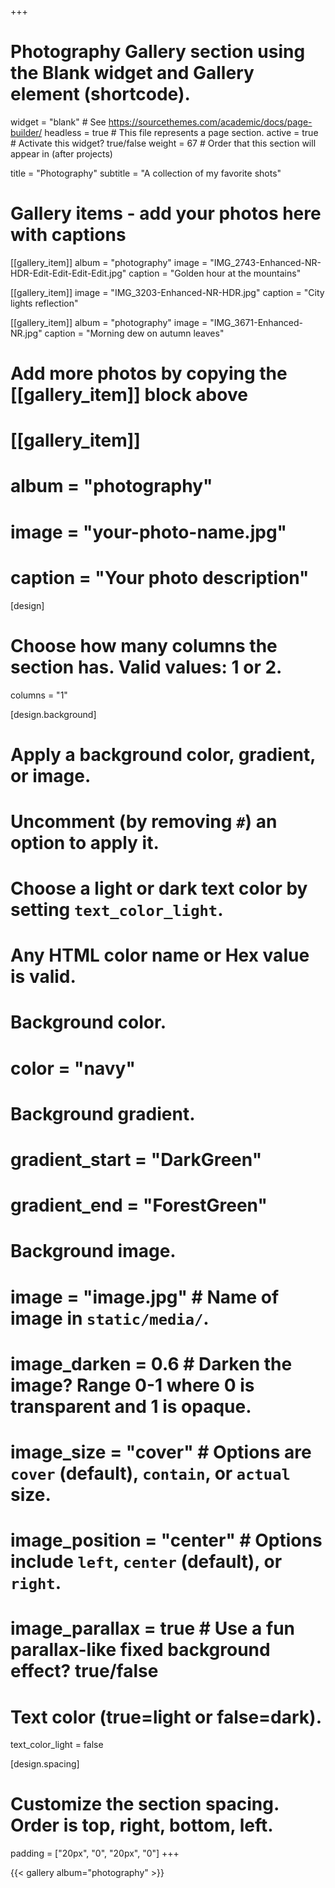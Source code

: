 +++
# Photography Gallery section using the Blank widget and Gallery element (shortcode).
widget = "blank"  # See https://sourcethemes.com/academic/docs/page-builder/
headless = true  # This file represents a page section.
active = true  # Activate this widget? true/false
weight = 67  # Order that this section will appear in (after projects)

title = "Photography"
subtitle = "A collection of my favorite shots"

# Gallery items - add your photos here with captions
[[gallery_item]]
album = "photography"
image = "IMG_2743-Enhanced-NR-HDR-Edit-Edit-Edit-Edit.jpg"
caption = "Golden hour at the mountains"

[[gallery_item]]
image = "IMG_3203-Enhanced-NR-HDR.jpg"
caption = "City lights reflection"

[[gallery_item]]
album = "photography"
image = "IMG_3671-Enhanced-NR.jpg"
caption = "Morning dew on autumn leaves"

# Add more photos by copying the [[gallery_item]] block above
# [[gallery_item]]
# album = "photography"
# image = "your-photo-name.jpg"
# caption = "Your photo description"

[design]
  # Choose how many columns the section has. Valid values: 1 or 2.
  columns = "1"

[design.background]
  # Apply a background color, gradient, or image.
  # Uncomment (by removing `#`) an option to apply it.
  # Choose a light or dark text color by setting `text_color_light`.
  # Any HTML color name or Hex value is valid.

  # Background color.
  # color = "navy"
  
  # Background gradient.
  # gradient_start = "DarkGreen"
  # gradient_end = "ForestGreen"
  
  # Background image.
  # image = "image.jpg"  # Name of image in `static/media/`.
  # image_darken = 0.6  # Darken the image? Range 0-1 where 0 is transparent and 1 is opaque.
  # image_size = "cover"  #  Options are `cover` (default), `contain`, or `actual` size.
  # image_position = "center"  # Options include `left`, `center` (default), or `right`.
  # image_parallax = true  # Use a fun parallax-like fixed background effect? true/false
  
  # Text color (true=light or false=dark).
  text_color_light = false

[design.spacing]
  # Customize the section spacing. Order is top, right, bottom, left.
  padding = ["20px", "0", "20px", "0"]
+++

{{< gallery album="photography" >}}
